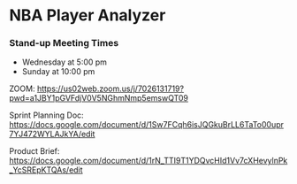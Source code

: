 # NBA Player Analyzer

### Stand-up Meeting Times

- Wednesday at 5:00 pm
- Sunday at 10:00 pm

ZOOM: https://us02web.zoom.us/j/7026131719?pwd=a1JBY1pGVFdjV0V5NGhmNmp5emswQT09

Sprint Planning Doc: https://docs.google.com/document/d/1Sw7FCqh6isJQGkuBrLL6TaTo00upr7YJ472WYLAJkYA/edit

Product Brief: https://docs.google.com/document/d/1rN_TTI9T1YDQvcHId1Vv7cXHevylnPk_YcSREpKTQAs/edit
